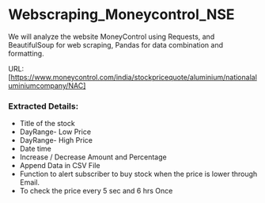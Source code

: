# Webscraping_Moneycontrol_NSE
We will analyze the website MoneyControl using Requests, and BeautifulSoup for web scraping, Pandas for data combination and formatting.

URL: [https://www.moneycontrol.com/india/stockpricequote/aluminium/nationalaluminiumcompany/NAC]

### Extracted Details:
* Title of the stock
* DayRange- Low Price
* DayRange- High Price
* Date time
* Increase / Decrease Amount and Percentage 
* Append Data in CSV File
* Function to alert subscriber to buy stock when the price is lower through Email.
* To check the price every 5 sec and 6 hrs Once 
